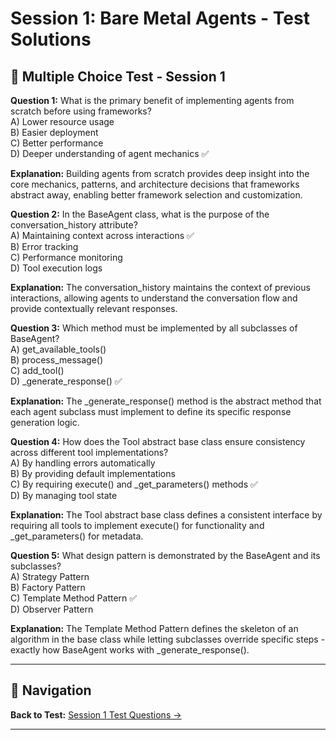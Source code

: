 # Session 1: Bare Metal Agents - Test Solutions

## 📝 Multiple Choice Test - Session 1

**Question 1:** What is the primary benefit of implementing agents from scratch before using frameworks?  
A) Lower resource usage  
B) Easier deployment  
C) Better performance  
D) Deeper understanding of agent mechanics ✅  

**Explanation:** Building agents from scratch provides deep insight into the core mechanics, patterns, and architecture decisions that frameworks abstract away, enabling better framework selection and customization.

**Question 2:** In the BaseAgent class, what is the purpose of the conversation_history attribute?  
A) Maintaining context across interactions ✅  
B) Error tracking  
C) Performance monitoring  
D) Tool execution logs  

**Explanation:** The conversation_history maintains the context of previous interactions, allowing agents to understand the conversation flow and provide contextually relevant responses.

**Question 3:** Which method must be implemented by all subclasses of BaseAgent?  
A) get_available_tools()  
B) process_message()  
C) add_tool()  
D) _generate_response() ✅  

**Explanation:** The _generate_response() method is the abstract method that each agent subclass must implement to define its specific response generation logic.

**Question 4:** How does the Tool abstract base class ensure consistency across different tool implementations?  
A) By handling errors automatically  
B) By providing default implementations  
C) By requiring execute() and _get_parameters() methods ✅  
D) By managing tool state  

**Explanation:** The Tool abstract base class defines a consistent interface by requiring all tools to implement execute() for functionality and _get_parameters() for metadata.

**Question 5:** What design pattern is demonstrated by the BaseAgent and its subclasses?  
A) Strategy Pattern  
B) Factory Pattern  
C) Template Method Pattern ✅  
D) Observer Pattern  

**Explanation:** The Template Method Pattern defines the skeleton of an algorithm in the base class while letting subclasses override specific steps - exactly how BaseAgent works with _generate_response().

---

## 🧭 Navigation

**Back to Test:** [Session 1 Test Questions →](Session1_ModuleA_Advanced_Agent_Patterns.md#multiple-choice-test-session-1)

---
